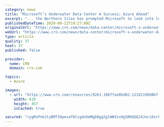 ```yaml
---
category: news
title: "Microsoft’s Underwater Data Center A Success; Azure Ahead"
excerpt: "... the Northern Isles has prompted Microsoft to look into leveraging underwater data centers to power the full suite of Microsoft Azure cloud services. “As we are moving from generic cloud computing to cloud and edge computing, we are seeing more and ..."
publishedDateTime: 2020-09-22T19:27:00Z
originalUrl: "https://www.crn.com/news/data-center/microsoft-s-underwater-data-center-a-success-azure-ahead"
webUrl: "https://www.crn.com/news/data-center/microsoft-s-underwater-data-center-a-success-azure-ahead"
type: article
quality: 37
heat: 37
published: false

provider:
  name: CRN
  domain: crn.com

topics:
  - Azure

images:
  - url: "https://www.crn.com/resources/0261-106ffae8bd02-121d119690bf-1000/project-natick.jpg"
    width: 610
    height: 457
    isCached: true

secured: "rygMxPnbJtyBMT39pexaf0tzgdnhmMgD8gg5glWW3zv0g5RKQOQJ4JeciOsrFo9j7TFhbN40hSxG6o0LQqmIlDf/3uAPFXYM6/N3rDVZJy0PEAI22qO69ueLrwTuYX6tmgfE+e/lSzJA0pcGcQdyJ4AM2wRWdyVY5OxJ6nD4pjOF2AojOgvsOdJYUoRLMD69sEBx+2C8ackJ0SciHpetf55S09+9AhsYagZJaihxlgxUnuS4vrGQxwbPMZWviyYzZy5QXjWEWwT9+lWntYTTN3mBkPInGKjB5hCiJ0fpThvSfjsCH7meixw5ZNIhPcG6ePW/BmKjXKIO5lDU9n53OTOVc9kty2pkAhloouLtfJY=;W4rPL1a/Zbk8OwPlrA9ACg=="
---
```


